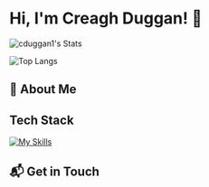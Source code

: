 # Hi, I'm Creagh Duggan! 👋

![cduggan1's Stats](https://github-readme-stats.vercel.app/api?username=cduggan1&theme=ambient_gradient&show_icons=true&hide_border=true&count_private=true&include_all_commits=true)


![Top Langs](https://github-readme-stats.vercel.app/api/top-langs/?username=cduggan11&theme=ambient_gradient)


## 🚀 About Me

## Tech Stack
[![My Skills](https://skillicons.dev/icons?i=js,html,css,wasm)](https://skillicons.dev)



## 📬 Get in Touch




<!--

Here are some ideas to get you started:

- 🔭 I’m currently working on ...
- 🌱 I’m currently learning ...
- 👯 I’m looking to collaborate on ...
- 🤔 I’m looking for help with ...
- 💬 Ask me about ...
- 📫 How to reach me: ...
- 😄 Pronouns: ...
- ⚡ Fun fact: ...
-->
